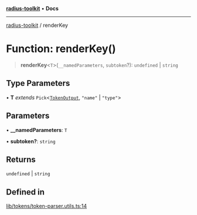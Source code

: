 [**radius-toolkit**](../README.md) • **Docs**

***

[radius-toolkit](../globals.md) / renderKey

# Function: renderKey()

> **renderKey**\<`T`\>(`__namedParameters`, `subtoken`?): `undefined` \| `string`

## Type Parameters

• **T** *extends* `Pick`\<[`TokenOutput`](../type-aliases/TokenOutput.md), `"name"` \| `"type"`\>

## Parameters

• **\_\_namedParameters**: `T`

• **subtoken?**: `string`

## Returns

`undefined` \| `string`

## Defined in

[lib/tokens/token-parser.utils.ts:14](https://github.com/rangle/radius-token-tango/blob/0fa25351e79af51a833bcebadbd83e27a9791a4f/packages/radius-toolkit/src/lib/tokens/token-parser.utils.ts#L14)
